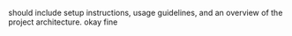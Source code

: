  should include setup instructions, usage guidelines, and an overview of the project architecture.
 okay
 fine
 